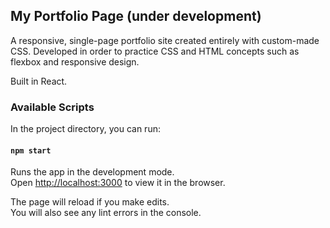 ## My Portfolio Page (under development)

A responsive, single-page portfolio site created entirely with custom-made CSS. Developed in order to practice CSS and HTML concepts such as flexbox and responsive design.

Built in React.



### Available Scripts

In the project directory, you can run:

#### `npm start`

Runs the app in the development mode.<br />
Open [http://localhost:3000](http://localhost:3000) to view it in the browser.

The page will reload if you make edits.<br />
You will also see any lint errors in the console.

